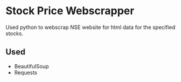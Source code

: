 # Stock Price Webscrapper

Used python to webscrap NSE website for html data for the specified stocks.

## Used
-  BeautifulSoup
- Requests
